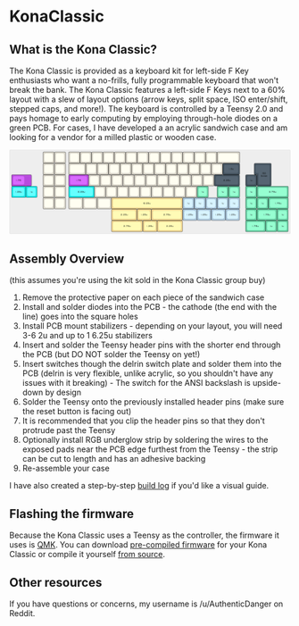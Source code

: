 # KonaClassic

## What is the Kona Classic?

The Kona Classic is provided as a keyboard kit for left-side F Key enthusiasts who want a no-frills, fully programmable keyboard that won't break the bank. The Kona Classic features a left-side F Keys next to a 60% layout with a slew of layout options (arrow keys, split space, ISO enter/shift, stepped caps, and more!). The keyboard is controlled by a Teensy 2.0 and pays homage to early computing by employing through-hole diodes on a green PCB. For cases, I have developed a an acrylic sandwich case and am looking for a vendor for a milled plastic or wooden case.

![Kona Clasic PCB Supported Layouts](KonaClassicPCBLayouts.png)

## Assembly Overview
(this assumes you're using the kit sold in the Kona Classic group buy)

1. Remove the protective paper on each piece of the sandwich case
2. Install and solder diodes into the PCB - the cathode (the end with the line) goes into the square holes
3. Install PCB mount stabilizers - depending on your layout, you will need 3-6 2u and up to 1 6.25u stabilizers
4. Insert and solder the Teensy header pins with the shorter end through the PCB (but DO NOT solder the Teensy on yet!)
5. Insert switches though the delrin switch plate and solder them into the PCB (delrin is very flexible, unlike acrylic, so you shouldn't have any issues with it breaking) - The switch for the ANSI backslash is upside-down by design
6. Solder the Teensy onto the previously installed header pins (make sure the reset button is facing out)
7. It is recommended that you clip the header pins so that they don't protrude past the Teensy
8. Optionally install RGB underglow strip by soldering the wires to the exposed pads near the PCB edge furthest from the Teensy - the strip can be cut to length and has an adhesive backing
9. Re-assemble your case

I have also created a step-by-step [build log](https://imgur.com/a/D8GG9) if you'd like a visual guide.

## Flashing the firmware

Because the Kona Classic uses a Teensy as the controller, the firmware it uses is [QMK](https://github.com/qmk/qmk_firmware). You can download [pre-compiled firmware](KonaClassic/QMKFirmware/) for your Kona Classic or compile it yourself [from source](KonaClassic/QMKFirmware/source/).

## Other resources

If you have questions or concerns, my username is /u/AuthenticDanger on Reddit.